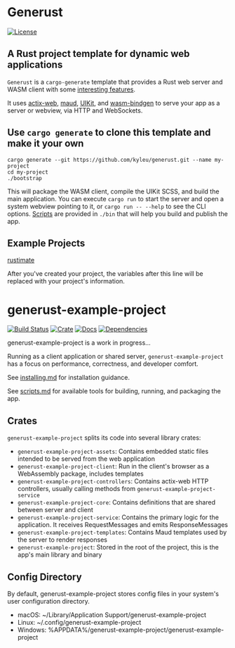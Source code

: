 # Generust

[![License](https://img.shields.io/badge/license-MIT-blue.svg)](License)

## A Rust project template for dynamic web applications

`Generust` is a `cargo-generate` template that provides a Rust web server and WASM client with some [interesting features](doc/features.md).

It uses [actix-web](https://actix.rs), [maud](https://maud.lambda.xyz), [UIKit](https://getuikit.com), and [wasm-bindgen](https://github.com/rustwasm/wasm-bindgen) to serve your app as a server or webview, via HTTP and WebSockets.

## Use `cargo generate` to clone this template and make it your own

```cargo install cargo-generate
cargo generate --git https://github.com/kyleu/generust.git --name my-project
cd my-project
./bootstrap
```

This will package the WASM client, compile the UIKit SCSS, and build the main application.
You can execute `cargo run` to start the server and open a system webview pointing to it, or `cargo run -- --help` to see the CLI options.
[Scripts](doc/scripts.md) are provided in `./bin` that will help you build and publish the app.

## Example Projects

[rustimate](https://github.com/kyleu/rustimate)

After you've created your project, the variables after this line will be replaced with your project's information.

# generust-example-project

[![Build Status](https://travis-ci.org/generust-example-project/generust-example-project.svg?branch=master)](https://travis-ci.org/generust-example-project/generust-example-project)
[![Crate](https://meritbadge.herokuapp.com/generust-example-project)](https://crates.io/crates/generust-example-project)
[![Docs](https://docs.rs/generust-example-project/badge.svg)](https://docs.rs/generust-example-project)
[![Dependencies](https://deps.rs/repo/github/generust-example-project/generust-example-project/status.svg)](https://deps.rs/repo/github/generust-example-project/generust-example-project)

generust-example-project is a work in progress...

Running as a client application or shared server, `generust-example-project` has a focus on performance, correctness, and developer comfort.

See [installing.md](doc/installing.md) for installation guidance.

See [scripts.md](doc/scripts.md) for available tools for building, running, and packaging the app.

## Crates

`generust-example-project` splits its code into several library crates:

- `generust-example-project-assets`: Contains embedded static files intended to be served from the web application
- `generust-example-project-client`: Run in the client's browser as a WebAssembly package, includes templates
- `generust-example-project-controllers`: Contains actix-web HTTP controllers, usually calling methods from `generust-example-project-service`
- `generust-example-project-core`: Contains definitions that are shared between server and client
- `generust-example-project-service`: Contains the primary logic for the application. It receives RequestMessages and emits ResponseMessages
- `generust-example-project-templates`: Contains Maud templates used by the server to render responses
- `generust-example-project`: Stored in the root of the project, this is the app's main library and binary

## Config Directory

By default, generust-example-project stores config files in your system's user configuration directory.

- macOS: ~/Library/Application Support/generust-example-project
- Linux: ~/.config/generust-example-project
- Windows: %APPDATA%/generust-example-project/generust-example-project

